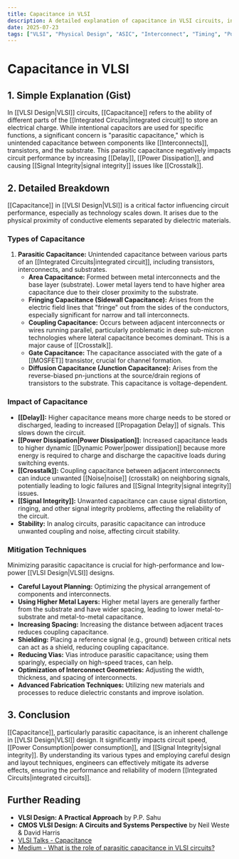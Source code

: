 ```yaml
---
title: Capacitance in VLSI
description: A detailed explanation of capacitance in VLSI circuits, including parasitic capacitance, its types, impact on performance, and mitigation techniques.
date: 2025-07-23
tags: ["VLSI", "Physical Design", "ASIC", "Interconnect", "Timing", "Power", "Signal Integrity"]
---
```


# Capacitance in VLSI

## 1. Simple Explanation (Gist)

In [[VLSI Design|VLSI]] circuits, [[Capacitance]] refers to the ability of different parts of the [[Integrated Circuits|integrated circuit]] to store an electrical charge. While intentional capacitors are used for specific functions, a significant concern is "parasitic capacitance," which is unintended capacitance between components like [[Interconnects]], transistors, and the substrate. This parasitic capacitance negatively impacts circuit performance by increasing [[Delay]], [[Power Dissipation]], and causing [[Signal Integrity|signal integrity]] issues like [[Crosstalk]].

## 2. Detailed Breakdown

[[Capacitance]] in [[VLSI Design|VLSI]] is a critical factor influencing circuit performance, especially as technology scales down. It arises due to the physical proximity of conductive elements separated by dielectric materials.

### Types of Capacitance

1.  **Parasitic Capacitance:** Unintended capacitance between various parts of an [[Integrated Circuits|integrated circuit]], including transistors, interconnects, and substrates.
    *   **Area Capacitance:** Formed between metal interconnects and the base layer (substrate). Lower metal layers tend to have higher area capacitance due to their closer proximity to the substrate.
    *   **Fringing Capacitance (Sidewall Capacitance):** Arises from the electric field lines that "fringe" out from the sides of the conductors, especially significant for narrow and tall interconnects.
    *   **Coupling Capacitance:** Occurs between adjacent interconnects or wires running parallel, particularly problematic in deep sub-micron technologies where lateral capacitance becomes dominant. This is a major cause of [[Crosstalk]].
    *   **Gate Capacitance:** The capacitance associated with the gate of a [[MOSFET]] transistor, crucial for channel formation.
    *   **Diffusion Capacitance (Junction Capacitance):** Arises from the reverse-biased pn-junctions at the source/drain regions of transistors to the substrate. This capacitance is voltage-dependent.

### Impact of Capacitance

*   **[[Delay]]:** Higher capacitance means more charge needs to be stored or discharged, leading to increased [[Propagation Delay]] of signals. This slows down the circuit.
*   **[[Power Dissipation|Power Dissipation]]:** Increased capacitance leads to higher dynamic [[Dynamic Power|power dissipation]] because more energy is required to charge and discharge the capacitive loads during switching events.
*   **[[Crosstalk]]:** Coupling capacitance between adjacent interconnects can induce unwanted [[Noise|noise]] (crosstalk) on neighboring signals, potentially leading to logic failures and [[Signal Integrity|signal integrity]] issues.
*   **[[Signal Integrity]]:** Unwanted capacitance can cause signal distortion, ringing, and other signal integrity problems, affecting the reliability of the circuit.
*   **Stability:** In analog circuits, parasitic capacitance can introduce unwanted coupling and noise, affecting circuit stability.

### Mitigation Techniques

Minimizing parasitic capacitance is crucial for high-performance and low-power [[VLSI Design|VLSI]] designs.

*   **Careful Layout Planning:** Optimizing the physical arrangement of components and interconnects.
*   **Using Higher Metal Layers:** Higher metal layers are generally farther from the substrate and have wider spacing, leading to lower metal-to-substrate and metal-to-metal capacitance.
*   **Increasing Spacing:** Increasing the distance between adjacent traces reduces coupling capacitance.
*   **Shielding:** Placing a reference signal (e.g., ground) between critical nets can act as a shield, reducing coupling capacitance.
*   **Reducing Vias:** Vias introduce parasitic capacitance; using them sparingly, especially on high-speed traces, can help.
*   **Optimization of Interconnect Geometries:** Adjusting the width, thickness, and spacing of interconnects.
*   **Advanced Fabrication Techniques:** Utilizing new materials and processes to reduce dielectric constants and improve isolation.

## 3. Conclusion

[[Capacitance]], particularly parasitic capacitance, is an inherent challenge in [[VLSI Design|VLSI]] design. It significantly impacts circuit speed, [[Power Consumption|power consumption]], and [[Signal Integrity|signal integrity]]. By understanding its various types and employing careful design and layout techniques, engineers can effectively mitigate its adverse effects, ensuring the performance and reliability of modern [[Integrated Circuits|integrated circuits]].

## Further Reading

*   **VLSI Design: A Practical Approach** by P.P. Sahu
*   **CMOS VLSI Design: A Circuits and Systems Perspective** by Neil Weste & David Harris
*   [VLSI Talks - Capacitance](https://vlsitalks.com/vlsi-basics/capacitance/)
*   [Medium - What is the role of parasitic capacitance in VLSI circuits?](https://medium.com/@radhakulkarni_99999/what-is-the-role-of-parasitic-capacitance-in-vlsi-circuits-b21212121212)